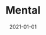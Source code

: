 ---
title: Mental
description: Brief description of this section
cover: manuel-nageli.jpg
date: 2021-01-01
---